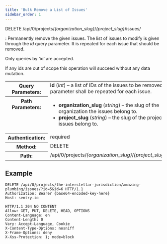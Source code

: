 ```yaml
---
title: 'Bulk Remove a List of Issues'
sidebar_order: 1
---
```


DELETE /api/0/projects/_{organization_slug}_/_{project_slug}_/issues/

: Permanently remove the given issues. The list of issues to modify is given through the _id_ query parameter. It is repeated for each issue that should be removed.

  Only queries by ‘id’ are accepted.

  If any ids are out of scope this operation will succeed without any data mutation.

  <table class="table"><tbody valign="top"><tr><th>Query Parameters:</th><td><strong>id</strong> (<em>int</em>) – a list of IDs of the issues to be removed. This parameter shall be repeated for each issue.</td></tr><tr><th>Path Parameters:</th><td><ul><li><strong>organization_slug</strong> (<em>string</em>) – the slug of the organization the issues belong to.</li><li><strong>project_slug</strong> (<em>string</em>) – the slug of the project the issues belong to.</li></ul></td></tr><tr><th>Authentication:</th><td>required</td></tr><tr><th>Method:</th><td>DELETE</td></tr><tr><th>Path:</th><td>/api/0/projects/<em>{organization_slug}</em>/<em>{project_slug}</em>/issues/</td></tr></tbody></table>

## Example

```http
DELETE /api/0/projects/the-interstellar-jurisdiction/amazing-plumbing/issues/?id=5&id=6 HTTP/1.1
Authorization: Bearer {base64-encoded-key-here}
Host: sentry.io
```

```http
HTTP/1.1 204 NO CONTENT
Allow: GET, PUT, DELETE, HEAD, OPTIONS
Content-Language: en
Content-Length: 0
Vary: Accept-Language, Cookie
X-Content-Type-Options: nosniff
X-Frame-Options: deny
X-Xss-Protection: 1; mode=block
```
